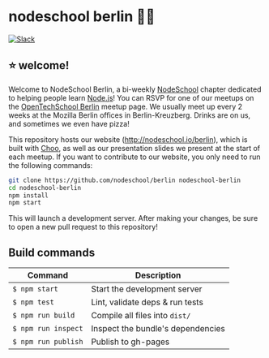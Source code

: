 nodeschool berlin :school::bear:
======

[![Slack](https://img.shields.io/badge/slack-%20%23nodeschool-orange.svg)](https://berlinjs-slack.herokuapp.com/)

## :star: welcome!

Welcome to NodeSchool Berlin, a bi-weekly [NodeSchool] chapter dedicated to helping people learn [Node.js]! You can RSVP for one of our meetups on the [OpenTechSchool Berlin] meetup page. We usually meet up every 2 weeks at the Mozilla Berlin offices in Berlin-Kreuzberg. Drinks are on us, and sometimes we even have pizza!

This repository hosts our website (http://nodeschool.io/berlin), which is built with [Choo], as well as our presentation slides we present at the start of each meetup. If you want to contribute to our website, you only need to run the following commands:

```sh
git clone https://github.com/nodeschool/berlin nodeschool-berlin
cd nodeschool-berlin
npm install
npm start
```

This will launch a development server. After making your changes, be sure to open a new pull request to this repository!

## Build commands
Command                | Description                                      |
-----------------------|--------------------------------------------------|
`$ npm start`        | Start the development server
`$ npm test`         | Lint, validate deps & run tests
`$ npm run build`    | Compile all files into `dist/`
`$ npm run inspect`  | Inspect the bundle's dependencies
`$ npm run publish`  | Publish to gh-pages

[NodeSchool]: http://nodeschool.io
[Node.js]: https://nodejs.org
[OpenTechSchool Berlin]: https://www.meetup.com/opentechschool-berlin
[Choo]: http://choo.io
